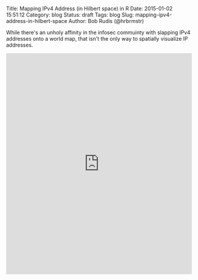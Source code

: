 Title: Mapping IPv4 Address (in Hilbert space) in R
Date: 2015-01-02 15:51:12
Category: blog
Status: draft
Tags: blog
Slug: mapping-ipv4-address-in-hilbert-space
Author: Bob Rudis (@hrbrmstr)

While there's an unholy affinity in the infosec commuinty with slapping IPv4 addresses onto a world map, that isn't the only way to spatially visualize IP addresses. 

<iframe style="max-width=100%" src="http://dds.ec/hilvis/iframe.html" width="100%" height="600" scrolling="no" seamless="seamless" frameBorder="0"></iframe>
